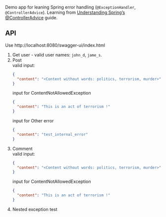 Demo app for leaning Spring error handling (`@ExceptionHandler`, `@ControllerAdvice`).
Learning from [Understanding Spring’s @ControllerAdvice](https://medium.com/@jovannypcg/understanding-springs-controlleradvice-cd96a364033f) guide.

## API
Use http://localhost:8080/swagger-ui/index.html
1. Get user - valid user names: `john_d`, `jame_s`.
2. Post \
   valid input:
   ```JSON
   {
     "content": "<Content without words: politics, terrorism, murder>"
   }
   ```
   input for ContentNotAllowedException
   ```JSON
   {
     "content": "This is an act of terrorism !"
   }
   ```
   input for Other error
   ```JSON
   {
     "content": "test_internal_error"
   }
   ```
3. Comment \
   valid input:
   ```JSON
   {
     "content": "<Content without words: politics, terrorism, murder>"
   }
   ```
   input for ContentNotAllowedException
   ```JSON
   {
     "content": "This is an act of terrorism !"
   }
   ```
4. Nested exception test